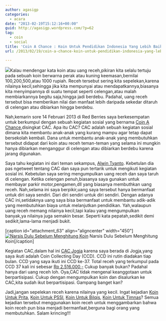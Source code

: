 ```yaml
---
author: agasigp
categories:
  - acara
date: "2013-02-19T15:12:16+00:00"
guid: http://agasigp.wordpress.com/?p=62
tag:
  - coin
  - social
title: 'Coin A Chance : Koin Untuk Pendidikan Indonesia Yang Lebih Baik'
url: /2013/02/19/coin-a-chance-koin-untuk-pendidikan-indonesia-yang-lebih-baik/

---
```

![](/wp-content/uploads/2013/02/dsc_0159.jpg?w=300)Kalau mendengar kata koin atau uang receh,pikiran kita selalu tertuju pada sebuah koin berwarna perak atau kuning keemasan,bernilai 100,200,500,atau 1000 rupiah. Receh tersebut sering kita sepelekan,karena nilainya kecil,sehingga jika kita mempunyai atau mendapatkannya,biasanya kita menyimpannya di suatu tempat seperti celengan,atau malah membiarkannya begitu saja,hingga jadi berdebu. Padahal, uang receh tersebut bisa memberikan nilai dan manfaat lebih daripada sekedar ditaruh di celengan atau dibiarkan hingga berdebu.

Nah,kemarin sore 14 Februari 2013 di Red Berries saya berkesempatan untuk berkumpul dengan sebuah kegiatan sosial yang bernama [Coin A Chance](http://coinachance.com/ "Coin A Chance"),disingkat CAC. Apa itu CAC? CAC adalah sebuah kegiatan sosial dimana kita membantu anak-anak yang kurang mampu agar tetap dapat bersekolah kembali. Dana untuk membantu anak-anak yang membutuhkan tersebut didapat dari koin atau receh teman-teman yang selama ini mungkin hanya dibiarkan menganggur di celengan atau dibiarkan berdebu karena jarang digunakan.

Saya tahu kegiatan ini dari teman sekampus, [Alwin Tyanto](http://twitter.com/halo_tyan "Tyan"). Kebetulan dia pas ngetweet tentang CAC dan saya pun tertarik untuk mengikuti kegiatan sosial ini. Kebetulan saya sering mengumpulkan uang receh dan saya taruh di celengan. Ketika celengan penuh,biasanya saya gunakan untuk membayar parkir motor,pengamen,dll yang biasanya membuthkan uang receh. Nah,selama ini saya berpikir,uang saya tersebut hanya bermanfaat untuk diri saya sendiri. Dari diri sendiri untuk diri sendiri. Dengan adanya CAC ini,setidaknya uang saya bisa bermanfaat untuk membantu adik-adik yang membutuhkan biaya untuk melanjutkan pendidikan. Yah,walaupun uang receh memang nilainya kecil,tapi kalau yang mengumpulkan banyak,ya nilainya juga semakin besar. Seperti kata pepatah,sedikit demi sedikit,lama-lama menjadi bukit.

\[caption id="attachment\_63" align="aligncenter" width="450"\] [![Narsis Dulu Sebelum Menghitung Koin](/wp-content/uploads/2013/02/2013-02-14-351.jpg?w=450)](/wp-content/uploads/2013/02/2013-02-14-351.jpg) Narsis Dulu Sebelum Menghitung Koin\[/caption\]

Kegiatan CAC,dalam hal ini [CAC Jogja](http://coinforall.com/ "CAC Jogja") karena saya berada di Jogja,yang saya ikuti adalah Coin Collecting Day (CCD). CCD ini rutin diadakan tiap bulan. CCD yang saya ikuti ini CCD ke-37. Total receh yang terkumpul pada CCD 37 kali ini sebesar [Rp 2.516.000,-](https://twitter.com/CACjogja/status/302009110193393664 "Total Dana CCD 37") Cukup banyak bukan? Padahal hanya dari uang receh loh. Oya,CAC tidak mengenal keanggotaan untuk berpartisipasi. Cukup dengan mengumpulkan koin dan disalurkan ke CAC,kita sudah ikut berpartisipasi. Gampang banget kan?

Jadi,jangan sepelekan receh karena nilainya yang kecil. Ingat kejadian [Koin Untuk Prita](https://www.google.co.id/search?q=prita&oq=prita&sourceid=chrome&ie=UTF-8#hl=id&tbo=d&sclient=psy-ab&q=koin+untuk+prita&oq=koin+untuk+&gs_l=serp.1.1.0l4.63685.66355.4.71734.11.11.0.0.0.2.4555.18610.6-1j1j0j4.6.0...0.0...1c.1.3.psy-ab.fIFNlsg1Mjk&pbx=1&bav=on.2,or.r_gc.r_pw.r_qf.&bvm=bv.42553238,d.bmk&fp=529b82f3142c01ce&biw=1366&bih=655 "Koin Untuk Prita"), [Koin Untuk PSSI](https://www.google.co.id/search?q=prita&oq=prita&sourceid=chrome&ie=UTF-8#hl=id&tbo=d&sclient=psy-ab&q=koin+untuk+pssi&oq=koin+untuk+pssi&gs_l=serp.3...36644.38842.5.39513.7.7.0.0.0.3.1095.2671.6-2j1.3.0...0.0...1c.1.3.psy-ab.ucFUkEBsIes&pbx=1&bav=on.2,or.r_gc.r_pw.r_qf.&bvm=bv.42553238,d.bmk&fp=529b82f3142c01ce&biw=1366&bih=655 "Koin Untuk PSSI"), [Koin Untuk Bilqis](https://www.google.co.id/search?q=prita&oq=prita&sourceid=chrome&ie=UTF-8#hl=id&tbo=d&sclient=psy-ab&q=koin+untuk+bilqis&oq=koin+untuk+&gs_l=serp.1.3.0l4.30519.30877.6.33087.4.3.0.1.1.3.1314.2917.6-2j1.3.0...0.0...1c.1.3.psy-ab.NgT2U1uIDk8&pbx=1&bav=on.2,or.r_gc.r_pw.r_qf.&bvm=bv.42553238,d.bmk&fp=529b82f3142c01ce&biw=1366&bih=655 "Koin Untuk Bilqis"), [Koin Untuk Timnas](https://www.google.co.id/search?q=prita&oq=prita&sourceid=chrome&ie=UTF-8#hl=id&tbo=d&sclient=psy-ab&q=koin+untuk+timnas&oq=koin+untuk+timnas&gs_l=serp.3...42249.44306.0.45577.12.12.0.0.0.5.620.3562.3-1j2j4.7.0...0.0...1c.1.3.psy-ab.9bPwhgIF-xA&pbx=1&bav=on.2,or.r_gc.r_pw.r_qf.&fp=529b82f3142c01ce&biw=1366&bih=655 "Koin Untuk Timnas")? Semua kejadian tersebut menggunakan koin receh untuk menggambarkan bahwa koin receh pun bisa menjadi bermanfaat,berguna bagi orang yang membutuhkan. Salam krincing!!!
